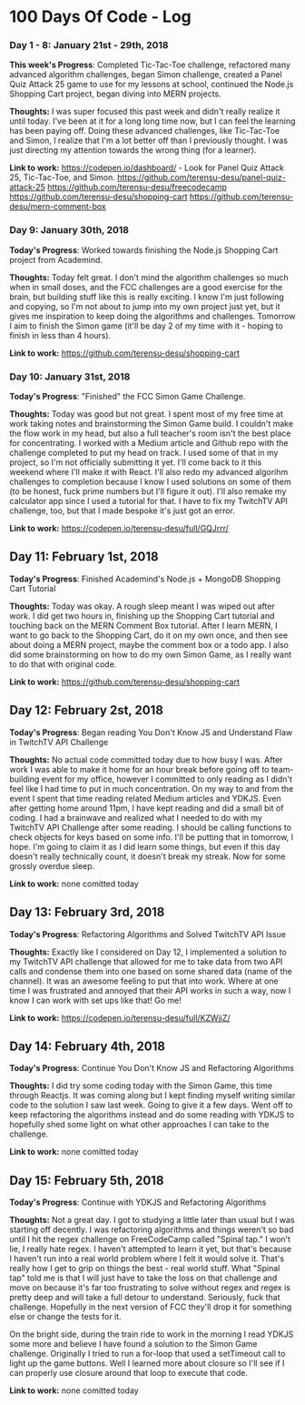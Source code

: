 # 100 Days Of Code - Log

### Day 1 - 8: January 21st - 29th, 2018

**This week's Progress**: Completed Tic-Tac-Toe challenge, refactored many advanced algorithm challenges, began Simon challenge, created a Panel Quiz Attack 25 game to use for my lessons at school, continued the Node.js Shopping Cart project, began diving into MERN projects.

**Thoughts:** I was super focused this past week and didn't really realize it until today. I've been at it for a long long time now, but I can feel the learning has been paying off. Doing these advanced challenges, like Tic-Tac-Toe and Simon, I realize that I'm a lot better off than I previously thought. I was just directing my attention towards the wrong thing (for a learner).

**Link to work:** https://codepen.io/dashboard/ - Look for Panel Quiz Attack 25, Tic-Tac-Toe, and Simon.
https://github.com/terensu-desu/panel-quiz-attack-25
https://github.com/terensu-desu/freecodecamp
https://github.com/terensu-desu/shopping-cart
https://github.com/terensu-desu/mern-comment-box

### Day 9: January 30th, 2018

**Today's Progress**: Worked towards finishing the Node.js Shopping Cart project from Academind.

**Thoughts:** Today felt great. I don't mind the algorithm challenges so much when in small doses, and the FCC challenges are a good exercise for the brain, but building stuff like this is really exciting. I know I'm just following and copying, so I'm not about to jump into my own project just yet, but it gives me inspiration to keep doing the algorithms and challenges. Tomorrow I aim to finish the Simon game (it'll be day 2 of my time with it - hoping to finish in less than 4 hours).

**Link to work:** https://github.com/terensu-desu/shopping-cart

### Day 10: January 31st, 2018

**Today's Progress**: "Finished" the FCC Simon Game Challenge.

**Thoughts:** Today was good but not great. I spent most of my free time at work taking notes and brainstorming the Simon Game build. I couldn't make the flow work in my head, but also a full teacher's room isn't the best place for concentrating. I worked with a Medium article and Github repo with the challenge completed to put my head on track. I used some of that in my project, so I'm not officially submitting it yet. I'll come back to it this weekend where I'll make it with React. I'll also redo my advanced algorihm challenges to completion because I know I used solutions on some of them (to be honest, fuck prime numbers but I'll figure it out). I'll also remake my calculator app since I used a tutorial for that. I have to fix my TwitchTV API challenge, too, but that I made bespoke it's just got an error.

**Link to work:** https://codepen.io/terensu-desu/full/GQJrrr/

## Day 11: February 1st, 2018

**Today's Progress**: Finished Academind's Node.js + MongoDB Shopping Cart Tutorial

**Thoughts:** Today was okay. A rough sleep meant I was wiped out after work. I did get two hours in, finishing up the Shopping Cart tutorial and touching back on the MERN Comment Box tutorial. After I learn MERN, I want to go back to the Shopping Cart, do it on my own once, and then see about doing a MERN project, maybe the comment box or a todo app. I also did some brainstorming on how to do my own Simon Game, as I really want to do that with original code.

**Link to work:** https://github.com/terensu-desu/shopping-cart

## Day 12: February 2st, 2018

**Today's Progress**: Began reading You Don't Know JS and Understand Flaw in TwitchTV API Challenge

**Thoughts:** No actual code committed today due to how busy I was. After work I was able to make it home for an hour break before going off to team-building event for my office, however I committed to only reading as I didn't feel like I had time to put in much concentration. On my way to and from the event I spent that time reading related Medium articles and YDKJS. Even after getting home around 11pm, I have kept reading and did a small bit of coding. I had a brainwave and realized what I needed to do with my TwitchTV API Challenge after some reading. I should be calling functions to check objects for keys based on some info. I'll be putting that in tomorrow, I hope. I'm going to claim it as I did learn some things, but even if this day doesn't really technically count, it doesn't break my streak. Now for some grossly overdue sleep.

**Link to work:** none comitted today

## Day 13: February 3rd, 2018

**Today's Progress**: Refactoring Algorithms and Solved TwitchTV API Issue

**Thoughts:** Exactly like I considered on Day 12, I implemented a solution to my TwitchTV API challenge that allowed for me to take data from two API calls and condense them into one based on some shared data (name of the channel). It was an awesome feeling to put that into work. Where at one time I was frustrated and annoyed that their API works in such a way, now I know I can work with set ups like that! Go me!

**Link to work:** https://codepen.io/terensu-desu/full/KZWjjZ/

## Day 14: February 4th, 2018

**Today's Progress**: Continue You Don't Know JS and Refactoring Algorithms

**Thoughts:** I did try some coding today with the Simon Game, this time through Reactjs. It was coming along but I kept finding myself writing similar code to the solution I saw last week. Going to give it a few days. Went off to keep refactoring the algorithms instead and do some reading with YDKJS to hopefully shed some light on what other approaches I can take to the challenge.

**Link to work:** none comitted today

## Day 15: February 5th, 2018

**Today's Progress**: Continue with YDKJS and Refactoring Algorithms

**Thoughts:** Not a great day. I got to studying a little later than usual but I was starting off decently. I was refactoring algorithms and things weren't so bad until I hit the regex challenge on FreeCodeCamp called "Spinal tap." I won't lie, I really hate regex. I haven't attempted to learn it yet, but that's because I haven't run into a real world problem where I felt it would solve it. That's really how I get to grip on things the best - real world stuff. What "Spinal tap" told me is that I will just have to take the loss on that challenge and move on because it's far too frustrating to solve without regex and regex is pretty deep and will take a full detour to understand. Seriously, fuck that challenge. Hopefully in the next version of FCC they'll drop it for something else or change the tests for it. 

On the bright side, during the train ride to work in the morning I read YDKJS some more and believe I have found a solution to the Simon Game challenge. Originally I tried to run a for-loop that used a setTimeout call to light up the game buttons. Well I learned more about closure so I'll see if I can properly use closure around that loop to execute that code.

**Link to work:** none comitted today
